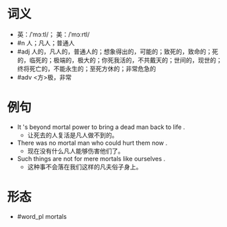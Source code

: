 # 词义
- 英：/ˈmɔːtl/； 美：/ˈmɔːrtl/
- #n 人；凡人；普通人
- #adj 人的，凡人的，普通人的；想象得出的，可能的；致死的，致命的；死的，临死的；极端的，极大的；你死我活的，不共戴天的；世间的，现世的；终将死亡的，不能永生的；至死方休的；非常危急的
- #adv <方>极，非常
# 例句
- It 's beyond mortal power to bring a dead man back to life .
	- 让死去的人复活是凡人做不到的。
- There was no mortal man who could hurt them now .
	- 现在没有什么凡人能够伤害他们了。
- Such things are not for mere mortals like ourselves .
	- 这种事不会落在我们这样的凡夫俗子身上。
# 形态
- #word_pl mortals
